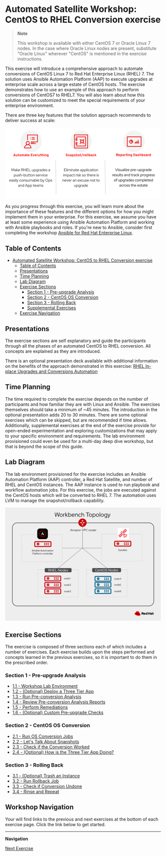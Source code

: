 # Automated Satellite Workshop: CentOS to RHEL Conversion exercise

  > **Note**
  >
  > This workshop is available with either CentOS 7 or Oracle Linux 7 nodes. In the case where Oracle Linux nodes are present, substitute "Oracle Linux" wherever "CentOS" is mentioned in the exercise instructions.

This exercise will introduce a comprehensive approach to automate conversions of CentOS Linux 7 to Red Hat Enterprise Linux (RHEL) 7. The solution uses Ansible Automation Platform (AAP) to execute upgrades at enterprise scale across a large estate of CentOS hosts. The exercise demonstrates how to use an example of this approach to perform conversions of CentOS7 to RHEL7. You will also learn about how this solution can be customized to meet the special requirements of your enterprise environment.

There are three key features that the solution approach recommends to deliver success at scale:

![Automate Everything, Snapshot/rollback, Reporting Dashboard](images/conversions_key_features.svg)

As you progress through this exercise, you will learn more about the importance of these features and the different options for how you might implement them in your enterprise. For this exercise, we assume you have at least some experience using Ansible Automation Platform and working with Ansible playbooks and roles. If you're new to Ansible, consider first completing the workshop [Ansible for Red Hat Enterprise Linux](https://aap2.demoredhat.com/exercises/ansible_rhel).

## Table of Contents

- [Automated Satellite Workshop: CentOS to RHEL Conversion exercise](#automated-satellite-workshop:-centos-to-rhel-conversion-exercise)
  - [Table of Contents](#table-of-contents)
  - [Presentations](#presentations)
  - [Time Planning](#time-planning)
  - [Lab Diagram](#lab-diagram)
  - [Exercise Sections](#exercise-sections)
    - [Section 1 - Pre-upgrade Analysis](#section-1---pre-upgrade-analysis)
    - [Section 2 - CentOS OS Conversion](#section-2---centos-os-conversion)
    - [Section 3 - Rolling Back](#section-3---rolling-back)
    - [Supplemental Exercises](#supplemental-exercises)
  - [Exercise Navigation](#exercise-navigation)

## Presentations

The exercise sections are self explanatory and guide the participants through all the phases of an automated CentOS to RHEL conversion. All concepts are explained as they are introduced.

There is an optional presentation deck available with additional information on the benefits of the approach demonstrated in this exercise:
[RHEL In-place Upgrades and Conversions Automation](../decks/ansible_ripu_conversion.pdf)

## Time Planning

The time required to complete the exercise depends on the number of participants and how familiar they are with Linux and Ansible. The exercises themselves should take a minimum of ~45 minutes. The introduction in the optional presentation adds 20 to 30 minutes. There are some optional exercises which can be skipped, but are recommended if time allows. Additionally, supplemental exercises at the end of the exercise provide for open-ended experimentation and exploring customizations that may apply to your specific environment and requirements. The lab environment provisioned could even be used for a multi-day deep dive workshop, but that is beyond the scope of this guide.

## Lab Diagram

The lab environment provisioned for the exercise includes an Ansible Automation Platform (AAP) controller, a Red Hat Satellite, and number of RHEL and CentOS instances. The AAP instance is used to run playbook and workflow automation jobs. For this exercise, the jobs are executed against the CentOS hosts which will be converted to RHEL 7. The automation uses LVM to manage the snapshot/rollback capability.

![RHEL In-place Upgrade Automation Workshop lab diagram](images/auto_satellite_lab_diagram.png)

## Exercise Sections

The exercise is composed of three sections each of which includes a number of exercises. Each exercise builds upon the steps performed and concepts learned in the previous exercises, so it is important to do them in the prescribed order.

### Section 1 - Pre-upgrade Analysis

* [1.1 - Workshop Lab Environment](1.1-setup/README.md)
* [1.2 - (Optional) Deploy a Three Tier App](1.2-three-tier-app/README.md)
* [1.3 - Run Pre-conversion Analysis](1.3-preupg/README.md)
* [1.4 - Review Pre-conversion Analysis Reports](1.4-report/README.md)
* [1.5 - Perform Remediations](1.5-remediate/README.md)
* [1.6 - (Optional) Custom Pre-upgrade Checks](1.6-custom-modules/README.md)

### Section 2 - CentOS OS Conversion

* [2.1 - Run OS Conversion Jobs](2.1-upgrade/README.md)
* [2.2 - Let's Talk About Snapshots](2.2-snapshots/README.md)
* [2.3 - Check if the Conversion Worked](2.3-check-convert/README.md)
* [2.4 - (Optional) How is the Three Tier App Doing?](2.4-check-three-tier-app/README.md)

### Section 3 - Rolling Back

* [3.1 - (Optional) Trash an Instance](3.1-error-condition/README.md)
* [3.2 - Run Rollback Job](3.2-rollback/README.md)
* [3.3 - Check if Conversion Undone](3.3-check-undo/README.md)
* [3.4 - Rinse and Repeat](3.4-conclusion/README.md)

## Workshop Navigation

Your will find links to the previous and next exercises at the bottom of each exercise page. Click the link below to get started.

---

**Navigation**

[Next Exercise](1.1-setup/README.md)
